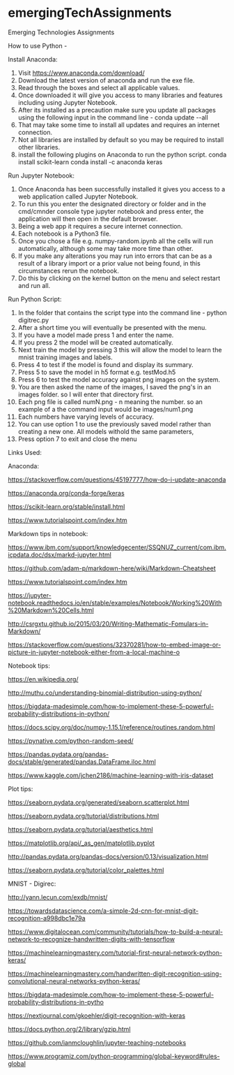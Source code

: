 # emergingTechAssignments
Emerging Technologies Assignments


How to use Python - 

Install Anaconda:
1. Visit https://www.anaconda.com/download/
2. Download the latest version of anaconda and run the exe file.
3. Read through the boxes and select all applicable values.
4. Once downloaded it will give you access to many libraries and features including using Jupyter Notebook.
5. After its installed as a precaution make sure you update all packages using the following input in the command line - conda update --all
6. That may take some time to install all updates and requires an internet connection.
7. Not all libraries are installed by default so you may be required to install other libraries.
8. install the following plugins on Anaconda to run the python script.
	conda install scikit-learn
	conda install -c anaconda keras

Run Jupyter Notebook:
1. Once Anaconda has been successfully installed it gives you access to a web application called Jupyter Notebook.
2. To run this you enter the designated directory or folder and in the cmd/cmnder console type jupyter notebook and press enter, the application will then open in the default browser.
3. Being a web app it requires a secure internet connection.
4. Each notebook is a Python3 file.
5. Once you chose a file e.g. numpy-random.ipynb all the cells will run automatically, although some may take more time than other.
6. If you make any alterations you may run into errors that can be as a result of a library import or a prior value not being found, in this circumstances rerun the notebook.
7. Do this by clicking on the kernel button on the menu and select restart and run all.


Run Python Script: 
1.  In the folder that contains the script type into the command line - python digitrec.py 
2.  After a short time you will eventually be presented with the menu.
3.  If you have a model made press 1 and enter the name.
4.  If you press 2 the model will be created automatically.
5.  Next train the model by pressing 3 this will allow the model to learn the mnist training images and labels.
6.  Press 4 to test if the model is found and display its summary.
7.  Press 5 to save the model in h5 format e.g. testMod.h5
8.  Press 6 to test the model accuracy against png images on the system.
9.  You are then asked the name of the images, I saved the png's in an images folder. so I will enter that directory first.
10. Each png file is called numN.png - n meaning the number. so an example of a the command input would be images/num1.png
11. Each numbers have varying levels of accuracy.
12. You can use option 1 to use the previously saved model rather than creating a new one. All models withold the same parameters,
13. Press option 7 to exit and close the menu

Links Used:

Anaconda:

https://stackoverflow.com/questions/45197777/how-do-i-update-anaconda

https://anaconda.org/conda-forge/keras

https://scikit-learn.org/stable/install.html

https://www.tutorialspoint.com/index.htm


Markdown tips in notebook:

https://www.ibm.com/support/knowledgecenter/SSQNUZ_current/com.ibm.icpdata.doc/dsx/markd-jupyter.html

https://github.com/adam-p/markdown-here/wiki/Markdown-Cheatsheet

https://www.tutorialspoint.com/index.htm

https://jupyter-notebook.readthedocs.io/en/stable/examples/Notebook/Working%20With%20Markdown%20Cells.html

http://csrgxtu.github.io/2015/03/20/Writing-Mathematic-Fomulars-in-Markdown/

https://stackoverflow.com/questions/32370281/how-to-embed-image-or-picture-in-jupyter-notebook-either-from-a-local-machine-o


Notebook tips: 

https://en.wikipedia.org/

http://muthu.co/understanding-binomial-distribution-using-python/

https://bigdata-madesimple.com/how-to-implement-these-5-powerful-probability-distributions-in-python/

https://docs.scipy.org/doc/numpy-1.15.1/reference/routines.random.html

https://pynative.com/python-random-seed/

https://pandas.pydata.org/pandas-docs/stable/generated/pandas.DataFrame.iloc.html

https://www.kaggle.com/jchen2186/machine-learning-with-iris-dataset



Plot tips:

https://seaborn.pydata.org/generated/seaborn.scatterplot.html

https://seaborn.pydata.org/tutorial/distributions.html

https://seaborn.pydata.org/tutorial/aesthetics.html

https://matplotlib.org/api/_as_gen/matplotlib.pyplot

http://pandas.pydata.org/pandas-docs/version/0.13/visualization.html

https://seaborn.pydata.org/tutorial/color_palettes.html


MNIST - Digirec: 

http://yann.lecun.com/exdb/mnist/

https://towardsdatascience.com/a-simple-2d-cnn-for-mnist-digit-recognition-a998dbc1e79a

https://www.digitalocean.com/community/tutorials/how-to-build-a-neural-network-to-recognize-handwritten-digits-with-tensorflow

https://machinelearningmastery.com/tutorial-first-neural-network-python-keras/

https://machinelearningmastery.com/handwritten-digit-recognition-using-convolutional-neural-networks-python-keras/

https://bigdata-madesimple.com/how-to-implement-these-5-powerful-probability-distributions-in-pytho

https://nextjournal.com/gkoehler/digit-recognition-with-keras

https://docs.python.org/2/library/gzip.html

https://github.com/ianmcloughlin/jupyter-teaching-notebooks

https://www.programiz.com/python-programming/global-keyword#rules-global

